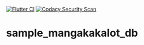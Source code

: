 
[![Flutter CI](https://github.com/manga-scrapers/simple_mangakakalot_db/actions/workflows/flutter.yml/badge.svg)](https://github.com/manga-scrapers/simple_mangakakalot_db/actions/workflows/flutter.yml)   [![Codacy Security Scan](https://github.com/manga-scrapers/simple_mangakakalot_db/actions/workflows/codacy-analysis.yml/badge.svg)](https://github.com/manga-scrapers/simple_mangakakalot_db/actions/workflows/codacy-analysis.yml) 
 


# sample_mangakakalot_db

